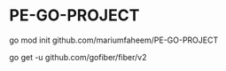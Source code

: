 # PE-GO-PROJECT


go mod init github.com/mariumfaheem/PE-GO-PROJECT

go get -u github.com/gofiber/fiber/v2